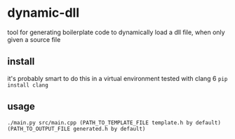# dynamic-dll

tool for generating boilerplate code to dynamically load a dll file, when only given a source file

## install
it's probably smart to do this in a virtual environment
tested with clang 6
`pip install clang`

## usage
`./main.py src/main.cpp (PATH_TO_TEMPLATE_FILE template.h by default) (PATH_TO_OUTPUT_FILE generated.h by default)`
